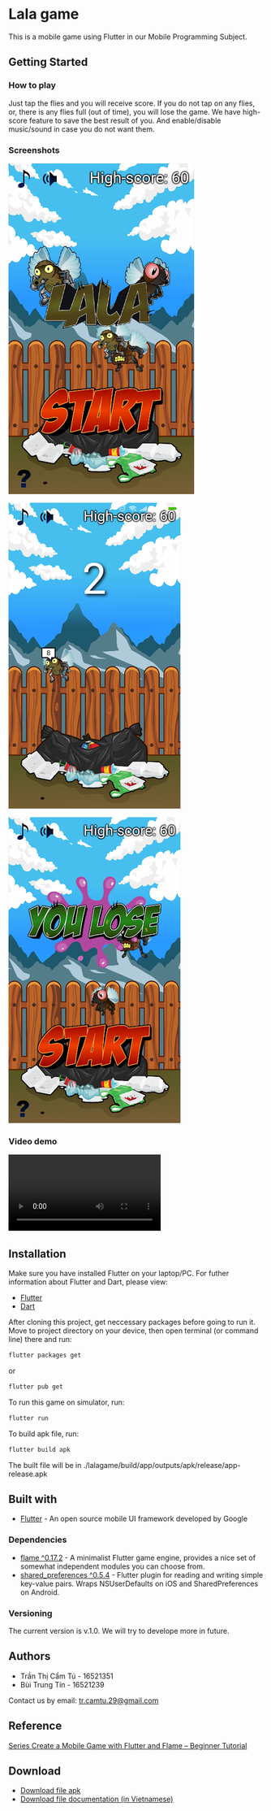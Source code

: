 # Lala game

This is a mobile game using Flutter in our Mobile Programming Subject.

## Getting Started

### How to play

Just tap the flies and you will receive score. If you do not tap on any flies, or, there is any flies full (out of time), you will lose the game.
We have high-score feature to save the best result of you. And enable/disable music/sound in case you do not want them.

### Screenshots

![Home screen](https://raw.githubusercontent.com/catu29/lalagame/master/screenshots/home.png)

![Playing screen](https://raw.githubusercontent.com/catu29/lalagame/master/screenshots/play.png)

![Lose screen](https://raw.githubusercontent.com/catu29/lalagame/master/screenshots/lose.png)

### Video demo
![Demo](https://raw.githubusercontent.com/catu29/lalagame/master/screenshots/demo.mp4)


## Installation

Make sure you have installed Flutter on your laptop/PC. For futher information about Flutter and Dart, please view:
- [Flutter](https://flutter.dev/)
- [Dart](https://dart.dev/)


After cloning this project, get neccessary packages before going to run it.
Move to project directory on your device, then open terminal (or command line) there and run:

```bash
flutter packages get
```
or
```bash
flutter pub get
```

To run this game on simulator, run:

```bash
flutter run
```

To build apk file, run:

```bash
flutter build apk
```

The built file will be in ./lalagame/build/app/outputs/apk/release/app-release.apk

## Built with

- [Flutter](https://flutter.dev/) - An open source mobile UI framework developed by Google

### Dependencies

- [flame ^0.17.2](https://pub.dev/packages/flame) - A minimalist Flutter game engine, provides a nice set of somewhat independent modules you can choose from.
- [shared_preferences ^0.5.4](https://pub.dev/packages/shared_preferences) - Flutter plugin for reading and writing simple key-value pairs. Wraps NSUserDefaults on iOS and SharedPreferences on Android.

### Versioning

The current version is v.1.0.
We will try to develope more in future.

## Authors

- Trần Thị Cẩm Tú - 16521351
- Bùi Trung Tín - 16521239

Contact us by email: tr.camtu.29@gmail.com

## Reference

[Series Create a Mobile Game with Flutter and Flame – Beginner Tutorial](https://jap.alekhin.io/create-mobile-game-flutter-flame-beginner-tutorial)

## Download

- [Download file apk](https://drive.google.com/drive/folders/1gmJ2VNblj5y1fhmxEb7kdmuV4Fk2MQH3?usp=sharing)
- [Download file documentation (in Vietnamese)](https://drive.google.com/drive/folders/1N6FRvrqPEOtnk_AN-l-60N73TcfuIPvJ?usp=sharing)